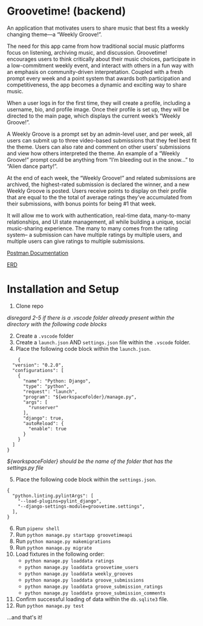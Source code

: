 # Groovetime! (backend)

An application that motivates users to share music that best fits a weekly changing theme—a “Weekly Groove!”.

The need for this app came from how traditional social music platforms focus on listening, archiving music, and discussion. Groovetime! encourages users to think critically about their music choices, participate in a low-commitment weekly event, and interact with others in a fun way with an emphasis on community-driven interpretation. Coupled with a fresh prompt every week and a point system that awards both participation and competitiveness, the app becomes a dynamic and exciting way to share music. 

When a user logs in for the first time, they will create a profile, including a username, bio, and profile image. Once their profile is set up, they will be directed to the main page, which displays the current week’s “Weekly Groove!”.

A Weekly Groove is a prompt set by an admin-level user, and per week, all users can submit up to three video-based submissions that they feel best fit the theme. Users can also rate and comment on other users’ submissions and view how others interpreted the theme. An example of a “Weekly Groove!” prompt could be anything from “I’m bleeding out in the snow…” to “Alien dance party!”.

At the end of each week, the “Weekly Groove!” and related submissions are archived, the highest-rated submission is declared the winner, and a new Weekly Groove is posted. Users receive points to display on their profile that are equal to the the total of average ratings they’ve accumulated from their submissions, with bonus points for being #1 that week.

It will allow me to work with authentication, real-time data, many-to-many relationships, and UI state management, all while building a unique, social music-sharing experience. The many to many comes from the rating system– a submission can have multiple ratings by multiple users, and multiple users can give ratings to multiple submissions.

[Postman Documentation](https://documenter.getpostman.com/view/29718199/2sAYk7S4VD)

[ERD](https://dbdiagram.io/d/groovetime-67b3e549263d6cf9a07eb4d5)

# Installation and Setup

1. Clone repo

_disregard 2-5 if there is a .vscode folder already present within the directory with the following code blocks_

2. Create a ```.vscode``` folder
3. Create a ```launch.json``` AND ```settings.json``` file within the ```.vscode``` folder.
4. Place the following code block within the ```launch.json```. 
```
    {
  "version": "0.2.0",
  "configurations": [
    {
      "name": "Python: Django",
      "type": "python",
      "request": "launch",
      "program": "${workspaceFolder}/manage.py",
      "args": [
        "runserver"
      ],
      "django": true,
      "autoReload": {
        "enable": true
      }
    }
  ]
} 
```
_${workspaceFolder} should be the name of the folder that has the settings.py file_

5. Place the following code block within the ```settings.json```.
```
{
  "python.linting.pylintArgs": [
    "--load-plugins=pylint_django",
    "--django-settings-module=groovetime.settings",
  ],
}
```
6. Run ```pipenv shell```
7. Run ```python manage.py startapp groovetimeapi```
8. Run ```python manage.py makemigrations```
9. Run ```python manage.py migrate```
10. Load fixtures in the following order:
    -  ```python manage.py loaddata ratings```
    -  ```python manage.py loaddata groovetime_users```
    -  ```python manage.py loaddata weekly_grooves```
    -  ```python manage.py loaddata groove_submissions```
    -  ```python manage.py loaddata groove_submission_ratings```
    -  ```python manage.py loaddata groove_submission_comments```
11. Confirm successful loading of data within the `db.sqlite3` file.
12. Run ```python manage.py test```

...and that's it!


